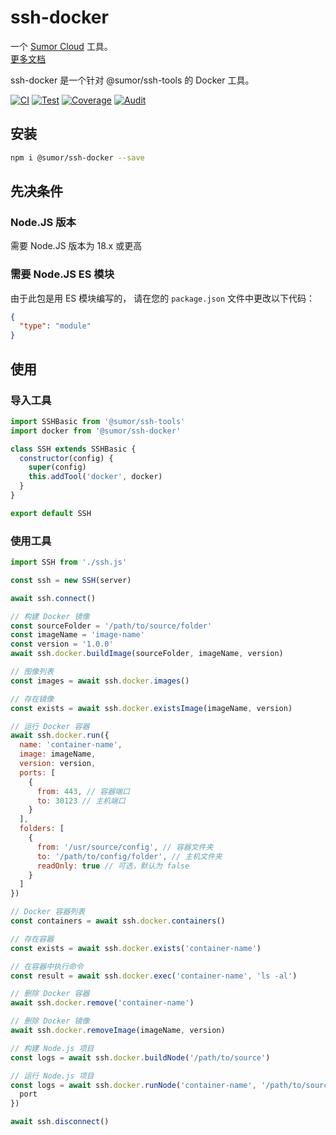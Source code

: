 # ssh-docker

一个 [Sumor Cloud](https://sumor.cloud) 工具。  
[更多文档](https://sumor.cloud/ssh-docker)

ssh-docker 是一个针对 @sumor/ssh-tools 的 Docker 工具。

[![CI](https://github.com/sumor-cloud/ssh-docker/actions/workflows/ci.yml/badge.svg)](https://github.com/sumor-cloud/ssh-docker/actions/workflows/ci.yml)
[![Test](https://github.com/sumor-cloud/ssh-docker/actions/workflows/ut.yml/badge.svg)](https://github.com/sumor-cloud/ssh-docker/actions/workflows/ut.yml)
[![Coverage](https://github.com/sumor-cloud/ssh-docker/actions/workflows/coverage.yml/badge.svg)](https://github.com/sumor-cloud/ssh-docker/actions/workflows/coverage.yml)
[![Audit](https://github.com/sumor-cloud/ssh-docker/actions/workflows/audit.yml/badge.svg)](https://github.com/sumor-cloud/ssh-docker/actions/workflows/audit.yml)

## 安装

```bash
npm i @sumor/ssh-docker --save
```

## 先决条件

### Node.JS 版本

需要 Node.JS 版本为 18.x 或更高

### 需要 Node.JS ES 模块

由于此包是用 ES 模块编写的，
请在您的 `package.json` 文件中更改以下代码：

```json
{
  "type": "module"
}
```

## 使用

### 导入工具

```js
import SSHBasic from '@sumor/ssh-tools'
import docker from '@sumor/ssh-docker'

class SSH extends SSHBasic {
  constructor(config) {
    super(config)
    this.addTool('docker', docker)
  }
}

export default SSH
```

### 使用工具

```js
import SSH from './ssh.js'

const ssh = new SSH(server)

await ssh.connect()

// 构建 Docker 镜像
const sourceFolder = '/path/to/source/folder'
const imageName = 'image-name'
const version = '1.0.0'
await ssh.docker.buildImage(sourceFolder, imageName, version)

// 图像列表
const images = await ssh.docker.images()

// 存在镜像
const exists = await ssh.docker.existsImage(imageName, version)

// 运行 Docker 容器
await ssh.docker.run({
  name: 'container-name',
  image: imageName,
  version: version,
  ports: [
    {
      from: 443, // 容器端口
      to: 30123 // 主机端口
    }
  ],
  folders: [
    {
      from: '/usr/source/config', // 容器文件夹
      to: '/path/to/config/folder', // 主机文件夹
      readOnly: true // 可选，默认为 false
    }
  ]
})

// Docker 容器列表
const containers = await ssh.docker.containers()

// 存在容器
const exists = await ssh.docker.exists('container-name')

// 在容器中执行命令
const result = await ssh.docker.exec('container-name', 'ls -al')

// 删除 Docker 容器
await ssh.docker.remove('container-name')

// 删除 Docker 镜像
await ssh.docker.removeImage(imageName, version)

// 构建 Node.js 项目
const logs = await ssh.docker.buildNode('/path/to/source')

// 运行 Node.js 项目
const logs = await ssh.docker.runNode('container-name', '/path/to/source', {
  port
})

await ssh.disconnect()
```
